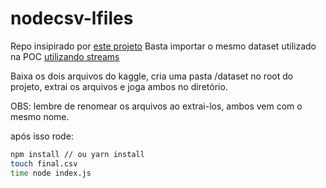 # nodecsv-lfiles

Repo insipirado por [este projeto](https://github.com/ErickWendel/concat-large-files-nodejs-yt)
Basta importar o mesmo dataset utilizado na POC [utilizando streams](https://github.com/ErickWendel/concat-large-files-nodejs-yt)

Baixa os dois arquivos do kaggle, cria uma pasta /dataset no root do projeto, extrai os arquivos e joga ambos no diretório.

OBS: lembre de renomear os arquivos ao extrai-los, ambos vem com o mesmo nome.

após isso rode:

```sh
npm install // ou yarn install
touch final.csv
time node index.js
```

